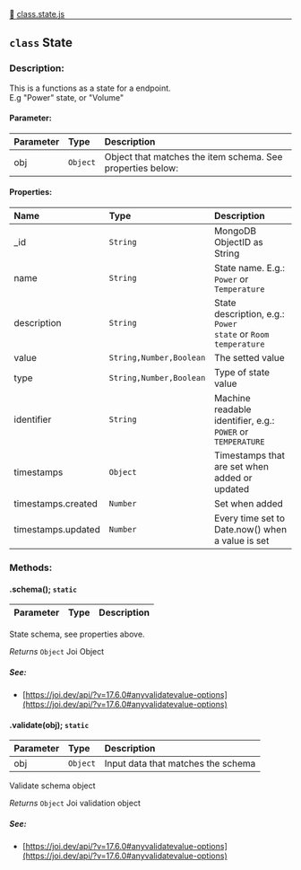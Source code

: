 <div class="mb-0">
    🔗 <a class="source-code" target="_blank"
        href="https://github.com/OpenHausIO/backend/blob/dev&#x2F;components&#x2F;endpoints&#x2F;class.state.js">class.state.js</a>
</div>
<hr style="margin: 0 !important" />

<!-- CLASS -->

<!-- GENERAL -->
## `class` State 
### Description:

This is a functions as a state for a endpoint.<br />
E.g "Power" state, or "Volume"

<!-- GENERAL -->

<!-- PARAMETER -->
#### Parameter:
| Parameter | Type       | Description    |
| :-------- | :--------- |:------------- |
| obj | `Object` |  Object that matches the item schema. See properties below: |
<!-- PARAMETER -->

<!-- PROPERTIES -->
#### Properties:
| Name | Type | Description |
| :---- | :-------- | :----------- |
| _id | `String` | MongoDB ObjectID as String |
| name | `String` | State name. E.g.: <code>Power</code> or <code>Temperature</code> |
| description | `String` | State description, e.g.: <code>Power state</code> or <code>Room temperature</code> |
| value | `String,Number,Boolean` | The setted value |
| type | `String,Number,Boolean` | Type of state value |
| identifier | `String` | Machine readable identifier, e.g.: <code>POWER</code> or <code>TEMPERATURE</code> |
| timestamps | `Object` | Timestamps that are set when added or updated |
| timestamps.created | `Number` | Set when added |
| timestamps.updated | `Number` | Every time set to Date.now() when a value is set |
<!-- PROPERTIES -->

<!-- EVENTS -->
<!-- EVENTS -->

<!-- EXAMPLES -->
<!-- EXAMPLES -->

<!-- LINKS -->
<!-- LINKS -->

<!-- CLASS -->



<!-- METHODS -->
### Methods:
####  .schema();  `static`  

| Parameter | Type       | Description    |
| :-------- | :--------- |:------------- |


State schema, see properties above.


*Returns*  `Object`    Joi Object



<!-- LINKS -->
##### See:
- [https://joi.dev/api/?v=17.6.0#anyvalidatevalue-options](https://joi.dev/api/?v=17.6.0#anyvalidatevalue-options)<br />
<!-- LINKS -->

####  .validate(obj);  `static`  

| Parameter | Type       | Description    |
| :-------- | :--------- |:------------- |
| obj | `Object` |  Input data that matches the schema |


Validate schema object


*Returns*  `Object`    Joi validation object



<!-- LINKS -->
##### See:
- [https://joi.dev/api/?v=17.6.0#anyvalidatevalue-options](https://joi.dev/api/?v=17.6.0#anyvalidatevalue-options)<br />
<!-- LINKS -->

<!-- METHODS -->



<!-- DESCRIPTION -->
<!-- DESCRIPTION -->